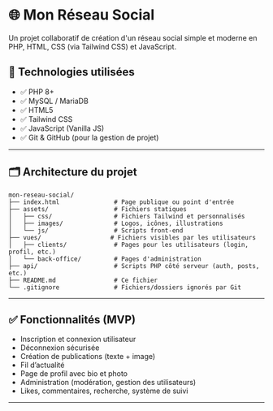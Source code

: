 # 🌐 Mon Réseau Social

Un projet collaboratif de création d'un réseau social simple et moderne en PHP, HTML, CSS (via Tailwind CSS) et JavaScript.

## 🧰 Technologies utilisées

- ✅ PHP 8+
- ✅ MySQL / MariaDB
- ✅ HTML5
- ✅ Tailwind CSS
- ✅ JavaScript (Vanilla JS)
- ✅ Git & GitHub (pour la gestion de projet)

---

## 🗂️ Architecture du projet

```
mon-reseau-social/
├── index.html               # Page publique ou point d'entrée
├── assets/                  # Fichiers statiques
│   ├── css/                 # Fichiers Tailwind et personnalisés
│   ├── images/              # Logos, icônes, illustrations
│   └── js/                  # Scripts front-end
├── vues/                   # Fichiers visibles par les utilisateurs
│   ├── clients/             # Pages pour les utilisateurs (login, profil, etc.)
│   └── back-office/         # Pages d'administration
├── api/                     # Scripts PHP côté serveur (auth, posts, etc.)
├── README.md                # Ce fichier
└── .gitignore               # Fichiers/dossiers ignorés par Git
```

---

## ✅ Fonctionnalités (MVP)

- Inscription et connexion utilisateur
- Déconnexion sécurisée
- Création de publications (texte + image)
- Fil d’actualité
- Page de profil avec bio et photo
- Administration (modération, gestion des utilisateurs)
-  Likes, commentaires, recherche, système de suivi

---


